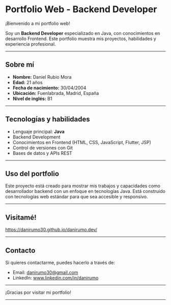 # Portfolio Web - Backend Developer

¡Bienvenido a mi portfolio web!

Soy un **Backend Developer** especializado en Java, con conocimientos en desarrollo Frontend. Este portfolio muestra mis proyectos, habilidades y experiencia profesional.

---

## Sobre mí

- **Nombre:** Daniel Rubio Mora  
- **Edad:** 21 años  
- **Fecha de nacimiento:** 30/04/2004  
- **Ubicación:** Fuenlabrada, Madrid, España  
- **Nivel de inglés:** B1

---

## Tecnologías y habilidades

- Lenguaje principal: **Java**  
- Backend Development  
- Conocimientos en Frontend (HTML, CSS, JavaScript, Flutter, JSP)  
- Control de versiones con Git  
- Bases de datos y APIs REST  

---

## Uso del portfolio

Este proyecto está creado para mostrar mis trabajos y capacidades como desarrollador backend con un enfoque en tecnologías Java. Está construido con tecnologías web estándar para que sea accesible y responsivo.

---

## Visitamé!

https://danirumo30.github.io/danirumo.dev/

---

## Contacto

Si quieres contactarme, puedes hacerlo a través de:

- Email: danirumo30@gmail.com
- LinkedIn: www.linkedin.com/in/danirumo

---

¡Gracias por visitar mi portfolio!

---

